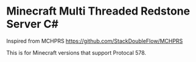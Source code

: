 # Minecraft Multi Threaded Redstone Server C#
Inspired from MCHPRS https://github.com/StackDoubleFlow/MCHPRS

This is for Minecraft versions that support Protocal 578.
